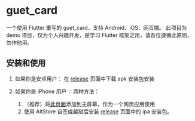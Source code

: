 # guet_card

一个使用 Flutter 重写的 guet_card，支持 Android、iOS、网页端。
此项目为 demo 项目，仅为个人兴趣开发，是学习 Flutter 框架之用，请各位遵循此原则，勿作他用。

## 安装和使用
1. 如果你是安卓用户：
    在 [release](https://gitee.com/guetcard/guetcard/releases) 页面中下载 apk 安装包安装
    
2. 如果你是 iPhone 用户：
    两种方法：
    1. （推荐）将[此页面](https://guet-card.web.app)添加到主屏幕，作为一个网页应用使用
    2. 使用 AltStore 自签或越狱后安装 [release](https://gitee.com/guetcard/guetcard/releases) 页面中的 ipa 安装包。
